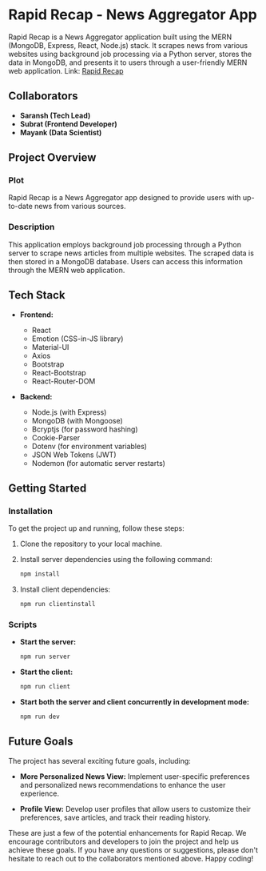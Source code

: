 # Rapid Recap - News Aggregator App

Rapid Recap is a News Aggregator application built using the MERN (MongoDB, Express, React, Node.js) stack. It scrapes news from various websites using background job processing via a Python server, stores the data in MongoDB, and presents it to users through a user-friendly MERN web application.
Link: [Rapid Recap](http://20.197.51.23/)

## Collaborators

- **Saransh (Tech Lead)**
- **Subrat (Frontend Developer)**
- **Mayank (Data Scientist)**

## Project Overview

### Plot

Rapid Recap is a News Aggregator app designed to provide users with up-to-date news from various sources.

### Description

This application employs background job processing through a Python server to scrape news articles from multiple websites. The scraped data is then stored in a MongoDB database. Users can access this information through the MERN web application.

## Tech Stack

- **Frontend:**
  - React
  - Emotion (CSS-in-JS library)
  - Material-UI
  - Axios
  - Bootstrap
  - React-Bootstrap
  - React-Router-DOM

- **Backend:**
  - Node.js (with Express)
  - MongoDB (with Mongoose)
  - Bcryptjs (for password hashing)
  - Cookie-Parser
  - Dotenv (for environment variables)
  - JSON Web Tokens (JWT)
  - Nodemon (for automatic server restarts)

## Getting Started

### Installation

To get the project up and running, follow these steps:

1. Clone the repository to your local machine.
2. Install server dependencies using the following command:

   ```bash
   npm install
   ```

3. Install client dependencies:

   ```bash
   npm run clientinstall
   ```

### Scripts

- **Start the server:**

  ```bash
  npm run server
  ```

- **Start the client:**

  ```bash
  npm run client
  ```

- **Start both the server and client concurrently in development mode:**

  ```bash
  npm run dev
  ```

## Future Goals

The project has several exciting future goals, including:

- **More Personalized News View:** Implement user-specific preferences and personalized news recommendations to enhance the user experience.

- **Profile View:** Develop user profiles that allow users to customize their preferences, save articles, and track their reading history.

These are just a few of the potential enhancements for Rapid Recap. We encourage contributors and developers to join the project and help us achieve these goals. If you have any questions or suggestions, please don't hesitate to reach out to the collaborators mentioned above. Happy coding!
